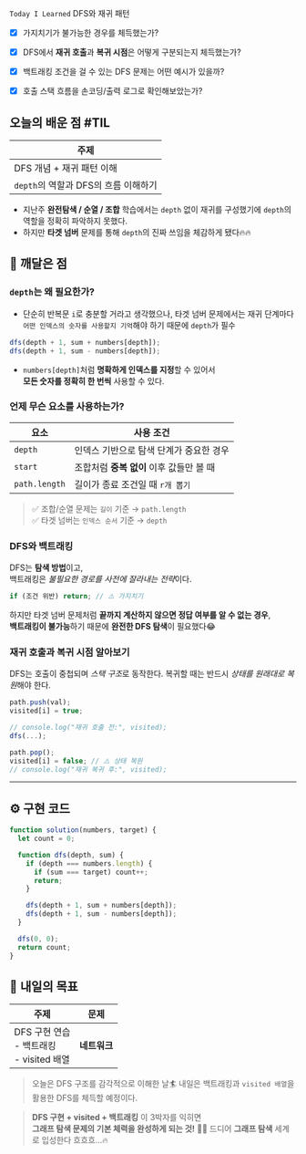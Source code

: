 `Today I Learned` DFS와 재귀 패턴

- [x] 가지치기가 불가능한 경우를 체득했는가?
- [x] DFS에서 **재귀 호출**과 **복귀 시점**은 어떻게 구분되는지 체득했는가?
- [x] 백트래킹 조건을 걸 수 있는 DFS 문제는 어떤 예시가 있을까?
- [x] 호출 스택 흐름을 손코딩/출력 로그로 확인해보았는가?


## 오늘의 배운 점 #TIL

| 주제                        |
| ------------------------- |
| DFS 개념 + 재귀 패턴 이해         |
| `depth`의 역할과 DFS의 흐름 이해하기 |
- 지난주 **완전탐색 / 순열 / 조합** 학습에서는 `depth` 없이 재귀를 구성했기에 `depth`의 역할을 정확히 파악하지 못했다.
- 하지만 **타겟 넘버** 문제를 통해 `depth`의 진짜 쓰임을 체감하게 됐다🔥🔥

## 🧘 깨달은 점
### `depth`는 왜 필요한가?

- 단순히 반복문 `i`로 충분할 거라고 생각했으나, 타겟 넘버 문제에서는 재귀 단계마다 `어떤 인덱스의 숫자를 사용할지 기억`해야 하기 때문에 `depth`가 필수

```js
dfs(depth + 1, sum + numbers[depth]);
dfs(depth + 1, sum - numbers[depth]);
```

- `numbers[depth]`처럼 **명확하게 인덱스를 지정**할 수 있어서  
    **모든 숫자를 정확히 한 번씩** 사용할 수 있다.
### 언제 무슨 요소를 사용하는가?

| 요소            | 사용 조건                     |
| ------------- | ------------------------- |
| `depth`       | 인덱스 기반으로 탐색 단계가 중요한 경우    |
| `start`       | 조합처럼 **중복 없이** 이후 값들만 볼 때 |
| `path.length` | 길이가 종료 조건일 때 `r개 뽑기`      |

> ✅ 조합/순열 문제는 `길이` 기준 → `path.length`  
> ✅ 타겟 넘버는 `인덱스 순서` 기준 → `depth`

###  DFS와 백트래킹

DFS는 **탐색 방법**이고,  
백트래킹은 *불필요한 경로를 사전에 잘라내는 전략*이다.

```javascript
if (조건 위반) return; // ⚠️ 가지치기
```

하지만 타겟 넘버 문제처럼 **끝까지 계산하지 않으면 정답 여부를 알 수 없는 경우**,  
**백트래킹이 불가능**하기 때문에 **완전한 DFS 탐색**이 필요했다😂

### 재귀 호출과 복귀 시점 알아보기

DFS는 호출이 중첩되며 *스택 구조*로 동작한다.
복귀할 때는 반드시 *상태를 원래대로 복원*해야 한다.

```javascript
path.push(val);
visited[i] = true;

// console.log("재귀 호출 전:", visited);
dfs(...);

path.pop();
visited[i] = false; // ⚠️ 상태 복원
// console.log("재귀 복귀 후:", visited);
```

---

## ⚙️ 구현 코드

```javascript
function solution(numbers, target) {
  let count = 0;

  function dfs(depth, sum) {
    if (depth === numbers.length) {
      if (sum === target) count++;
      return;
    }

    dfs(depth + 1, sum + numbers[depth]);
    dfs(depth + 1, sum - numbers[depth]);
  }

  dfs(0, 0);
  return count;
}
```

## 🎯 내일의 목표

| 주제                                     | 문제       |
| -------------------------------------- | -------- |
| DFS 구현 연습 <br> - 백트래킹<br> - visited 배열 | **네트워크** |

> 오늘은 DFS 구조를 감각적으로 이해한 날🏄
> 내일은 백트래킹과 `visited 배열`을 활용한 DFS를 체득할 예정이다.

 > **DFS 구현 + visited + 백트래킹** 이 3박자를 익히면  
 > **그래프 탐색 문제의 기본 체력을 완성하게 되는 것!** 💪💪
> 드디어 **그래프 탐색** 세계로 입성한다 흐흐흐...🔥
